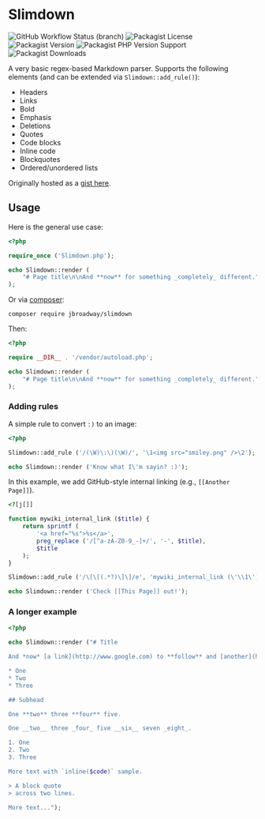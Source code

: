 # Slimdown

![GitHub Workflow Status (branch)](https://img.shields.io/github/workflow/status/jbroadway/slimdown/Continuous%20Integration/master)
![Packagist License](https://img.shields.io/packagist/l/jbroadway/slimdown)
![Packagist Version](https://img.shields.io/packagist/v/jbroadway/slimdown)
![Packagist PHP Version Support](https://img.shields.io/packagist/php-v/jbroadway/slimdown)
![Packagist Downloads](https://img.shields.io/packagist/dt/jbroadway/slimdown)

A very basic regex-based Markdown parser. Supports the
following elements (and can be extended via `Slimdown::add_rule()`):

* Headers
* Links
* Bold
* Emphasis
* Deletions
* Quotes
* Code blocks
* Inline code
* Blockquotes
* Ordered/unordered lists

Originally hosted as a [gist here](https://gist.github.com/jbroadway/2836900).

## Usage

Here is the general use case:

```php
<?php

require_once ('Slimdown.php');

echo Slimdown::render (
	"# Page title\n\nAnd **now** for something _completely_ different."
);
```

Or via [composer](https://getcomposer.org/):

```
composer require jbroadway/slimdown
```

Then:

```php
<?php

require __DIR__ . '/vendor/autoload.php';

echo Slimdown::render (
	"# Page title\n\nAnd **now** for something _completely_ different."
);
```

### Adding rules

A simple rule to convert `:)` to an image:

```php
<?php

Slimdown::add_rule ('/(\W)\:\)(\W)/', '\1<img src="smiley.png" />\2');

echo Slimdown::render ('Know what I\'m sayin? :)');
```

In this example, we add GitHub-style internal linking
(e.g., `[[Another Page]]`).

```php
<?[j[]]

function mywiki_internal_link ($title) {
	return sprintf (
		'<a href="%s">%s</a>',
		preg_replace ('/[^a-zA-Z0-9_-]+/', '-', $title),
		$title
	);
}

Slimdown::add_rule ('/\[\[(.*?)\]\]/e', 'mywiki_internal_link (\'\\1\')');

echo Slimdown::render ('Check [[This Page]] out!');
```

### A longer example

```php
<?php

echo Slimdown::render ("# Title

And *now* [a link](http://www.google.com) to **follow** and [another](http://yahoo.com/).

* One
* Two
* Three

## Subhead

One **two** three **four** five.

One __two__ three _four_ five __six__ seven _eight_.

1. One
2. Two
3. Three

More text with `inline($code)` sample.

> A block quote
> across two lines.

More text...");
```
